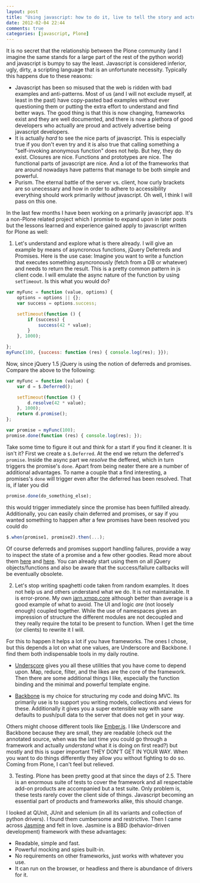 ```yaml
---
layout: post
title: "Using javascript: how to do it, live to tell the story and actually enjoy it"
date: 2012-02-04 22:44
comments: true
categories: [javascript, Plone]
---
```


It is no secret that the relationship between the Plone community (and I imagine the same stands for a large part of the rest of the python world) and javascript is bumpy to say the least. Javascript is considered inferior, ugly, dirty, a scripting language that is an unfortunate necessity. Typically this happens due to these reasons:

* Javascript has been so misused that the web is ridden with bad examples and anti-patterns. Most of us (and I will not exclude myself, at least in the past) have copy-pasted bad examples without ever questioning them or putting the extra effort to understand and find better ways. The good thing is that this is now changing, frameworks exist and they are well documented, and there is now a plethora of good developers who actually are proud and actively advertise being javascript developers.
* It is actually *hard* to see the nice parts of javascript. This is especially true if you don't even try and it is also true that calling something a "self-invoking anonymous function" does not help. But hey, they do exist. Closures are nice. Functions and prototypes are nice. The functional parts of javascript are nice. And a lot of the frameworks that are around nowadays have patterns that manage to be both simple and powerful.
* Purism. The eternal battle of the server vs. client, how curly brackets are so unecessary and how in order to adhere to accessibility everything should work primarily *without* javascript. Oh well, I think I will pass on this one.

In the last few months I have been working on a primarily javascript app. It's a non-Plone related project which I promise to expand upon in later posts but the lessons learned and experience gained apply to javascript written for Plone as well:

1. Let's understand and explore what is there already. I will give an example by means of asyncronous functions, jQuery Deferreds and Promises. Here is the use case: Imagine you want to write a function that executes something asyncronously (fetch from a DB or whatever) and needs to return the result. This is a pretty common pattern in js client code. I will emulate the async nature of the function by using `setTimeout`. Is this what you would do?



``` javascript
var myFunc = function (value, options) {
    options = options || {};
    var success = options.success;

    setTimeout(function () {
        if (success) {
            success(42 * value);
        }
    }, 1000);

};
myFunc(100, {success: function (res) { console.log(res); }});
```

Now, since jQuery 1.5 jQuery is using the notion of deferreds and promises. Compare the above to the following:

``` javascript
var myFunc = function (value) {
    var d = $.Deferred();

    setTimeout(function () {
        d.resolve(42 * value);
    }, 1000);
    return d.promise();
};

var promise = myFunc(100);
promise.done(function (res) { console.log(res); });
```

Take some time to figure it out and think for a start if you find it cleaner. It is isn't it? First we create a `$.Deferred`. At the end we return the deferred's `promise`. Inside the async part we *resolve* the deffered, which in turn triggers the promise's `done`. Apart from being neater there are a number of additional advantages. To name a couple that a find interesting, a promises's `done` will trigger even after the deferred has been resolved. That is,
if later you did

``` javascript
promise.done(do_something_else);
```

this would trigger immediately since the promise has been fulfilled already. Additionally, you can easily chain deferred and promises, or say if you wanted something to happen after a few promises have been resolved you could do 

``` javascript
$.when(promise1, promise2).then(...);
```

Of course deferreds and promises support handling failures, provide a way to inspect the state of a promise and a few other goodies. Read more about them [here](http://api.jquery.com/category/deferred-object/) and [here](http://api.jquery.com/promise/). You can already start using them on all jQuery objects/functions and also be aware that the success/failure callbacks will be eventually obsolete.

2. Let's stop writing spaghetti code taken from random examples. It does not help us and others understand what we do. It is not maintainable. It is error-prone. My own [jarn.xmpp.core](http://github.com/ggozad/jarn.xmpp.core) although better than average is a good example of what to avoid. The UI and logic *are* (not loosely enough) coupled together. While the use of namespaces gives an impression of structure the different modules are not decoupled and they really require the total to be present to function. When I get the time (or clients) to rewrite it I will.

For this to happen it helps a lot if you have frameworks. The ones I chose, but this depends a lot on what one values, are Underscore and Backbone. I find them both indispensable tools in my daily routine.

* [Underscore](http://documentcloud.github.com/underscore/) gives you all these utilities that you have come to depend upon. Map, reduce, filter, and the likes are the core of the framework. Then there are some additional things I like, especially the function binding and the minimal and powerful template engine.

* [Backbone](http://documentcloud.github.com/backbone/) is my choice for structuring my code and doing MVC. Its primarily use is to support you writing models, collections and views for these. Additionally it gives you a super extensible way with sane defaults to push/pull data to the server that does not get in your way.

Others might choose different tools like [Ember.js](http://emberjs.com/). I like Underscore and Backbone because they are small, they are readable (check out the annotated source, when was the last time you could go through a framework and actually *understand* what it is doing on first read?) but mostly and this is super important THEY DON'T GET IN YOUR WAY. When you want to do things differently they allow you without fighting to do so. Coming from Plone, I can't feel but relieved.

3. Testing. Plone has been pretty good at that since the days of 2.5. There is an enormous suite of tests to cover the framework and all respectable add-on products are accompanied but a test suite. Only problem is, these tests rarely cover the client side of things. Javascript becoming an essential part of products and frameworks alike, this should change.

I looked at QUnit, JUnit and selenium (in all its variants and collection of python drivers). I found them cumbersome and restrictive. Then I came across [Jasmine](http://pivotal.github.com/jasmine/) and felt in love. Jasmine is a BBD 
(behavior-driven development) framework with these advantages:
* Readable, simple and fast.
* Powerful mocking and spies built-in.
* No requirements on other frameworks, just works with whatever you use.
* It can run on the browser, or headless and there is abundance of drivers for it.



